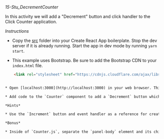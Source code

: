 *15-Stu_DecrementCounter*

In this activity we will add a "Decrement" button and click handler to the Click Counter application.

*Instructions*

* Copy the [src](Unsolved/src) folder into your Create React App boilerplate. Stop the dev server if it is already running. Start the app in dev mode by running `yarn start`.

* This example uses Bootstrap. Be sure to add the Bootstrap CDN to your `index.html` file.

 
```html
    <link rel="stylesheet" href="https://cdnjs.cloudflare.com/ajax/libs/twitter-bootstrap/4.0.0/css/bootstrap.min.css"/>```
  

* Open [localhost:3000](http://localhost:3000) in your web browser. This application's starter code is identical to the last example.

* Add code to the `Counter` component to add a `Decrement` button which _decreases_ the value of `this.state.count` by one each time it is clicked.

*Hints*

* Use the `Increment` button and event handler as a reference for creating the new button.

*Bonus*

* Inside of `Counter.js`, separate the `panel-body` element and its children into a new component named `PanelBody`. Render `PanelBody` inside of the `Counter` component and pass the `count` state and click handlers to the new component as props. The completed bonus should still increment or decrement the counter when the buttons are clicked.